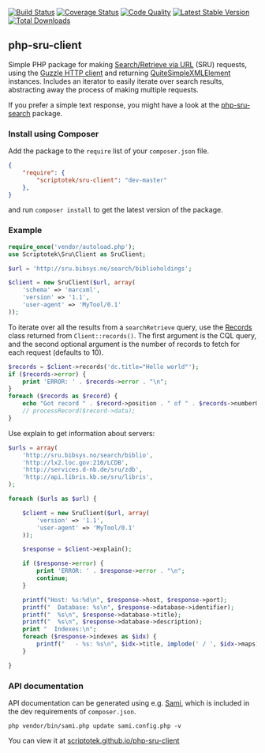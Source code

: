 
[![Build Status](http://img.shields.io/travis/scriptotek/php-sru-client.svg?style=flat-square)](https://travis-ci.org/scriptotek/php-sru-client)
[![Coverage Status](http://img.shields.io/coveralls/scriptotek/php-sru-client.svg?style=flat-square)](https://coveralls.io/r/scriptotek/php-sru-client?branch=master)
[![Code Quality](http://img.shields.io/scrutinizer/g/scriptotek/php-sru-client/master.svg?style=flat-square)](https://scrutinizer-ci.com/g/scriptotek/php-sru-client/?branch=master)
[![Latest Stable Version](http://img.shields.io/packagist/v/scriptotek/sru-client.svg?style=flat-square)](https://packagist.org/packages/scriptotek/sru-client)
[![Total Downloads](http://img.shields.io/packagist/dt/scriptotek/sru-client.svg?style=flat-square)](https://packagist.org/packages/scriptotek/sru-client)

## php-sru-client

Simple PHP package for making [Search/Retrieve via URL](http://www.loc.gov/standards/sru/) (SRU) requests, using the 
[Guzzle HTTP client](http://guzzlephp.org/)
and returning 
[QuiteSimpleXMLElement](//github.com/danmichaelo/quitesimplexmlelement) instances. Includes an iterator to easily iterate over search results, abstracting away the process of making multiple requests.

If you prefer a simple text response, you might have a look at
the [php-sru-search](https://github.com/Zeitschriftendatenbank/php-sru-search) package.

### Install using Composer

Add the package to the `require` list of your `composer.json` file.

```json
{
    "require": {
        "scriptotek/sru-client": "dev-master"
    },
}
``` 

and run `composer install` to get the latest version of the package.

### Example

```php
require_once('vendor/autoload.php');
use Scriptotek\Sru\Client as SruClient;

$url = 'http://sru.bibsys.no/search/biblioholdings';

$client = new SruClient($url, array(
    'schema' => 'marcxml',
    'version' => '1.1',
    'user-agent' => 'MyTool/0.1'
));
```

To iterate over all the results from a `searchRetrieve` query, use the [Records](//scriptotek.github.io/php-sru-client/api_docs/Scriptotek/Sru/Records.html) class returned from `Client::records()`. The first argument is
the CQL query, and the second optional argument is the number of records to fetch for each request (defaults to 10).

```php
$records = $client->records('dc.title="Hello world"');
if ($records->error) {
	print 'ERROR: ' . $records->error . "\n";
}
foreach ($records as $record) {
	echo "Got record " . $record->position . " of " . $records->numberOfRecords() . "\n";
	// processRecord($record->data);
}
```

Use explain to get information about servers:

```php
$urls = array(
    'http://sru.bibsys.no/search/biblio',
    'http://lx2.loc.gov:210/LCDB',
    'http://services.d-nb.de/sru/zdb',
    'http://api.libris.kb.se/sru/libris',
);

foreach ($urls as $url) {

    $client = new SruClient($url, array(
        'version' => '1.1',
        'user-agent' => 'MyTool/0.1'
    ));

    $response = $client->explain();

    if ($response->error) {
        print 'ERROR: ' . $response->error . "\n";
        continue;
    }

    printf("Host: %s:%d\n", $response->host, $response->port);
    printf("  Database: %s\n", $response->database->identifier);
    printf("  %s\n", $response->database->title);
    printf("  %s\n", $response->database->description);
    print "  Indexes:\n";
    foreach ($response->indexes as $idx) {
        printf("   - %s: %s\n", $idx->title, implode(' / ', $idx->maps));
    }

}
```

### API documentation 

API documentation can be generated using e.g. [Sami](https://github.com/fabpot/sami),
which is included in the dev requirements of `composer.json`.

    php vendor/bin/sami.php update sami.config.php -v

You can view it at [scriptotek.github.io/php-sru-client](//scriptotek.github.io/php-sru-client/)
